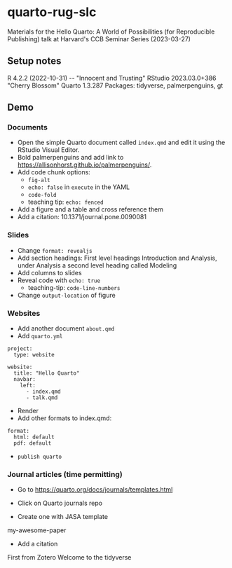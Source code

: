 # quarto-rug-slc

Materials for the Hello Quarto: A World of Possibilities (for Reproducible Publishing) talk at Harvard's CCB Seminar Series (2023-03-27)

## Setup notes

R 4.2.2 (2022-10-31) -- "Innocent and Trusting"
RStudio 2023.03.0+386 "Cherry Blossom"
Quarto 1.3.287
Packages: tidyverse, palmerpenguins, gt

## Demo

### Documents

- Open the simple Quarto document called `index.qmd` and edit it using the RStudio Visual Editor.
- Bold palmerpenguins and add link to https://allisonhorst.github.io/palmerpenguins/.
- Add code chunk options:
  - `fig-alt`
  - `echo: false` in `execute` in the YAML
  - `code-fold`
  - teaching tip: `echo: fenced`
- Add a figure and a table and cross reference them
- Add a citation: 10.1371/journal.pone.0090081

### Slides

- Change `format: revealjs`
- Add section headings: First level headings Introduction and Analysis, under Analysis a second level heading called Modeling
- Add columns to slides
- Reveal code with `echo: true`
  - teaching-tip: `code-line-numbers`
- Change `output-location` of figure

### Websites

- Add another document `about.qmd`
- Add `quarto.yml` 

```
project:
  type: website

website:
  title: "Hello Quarto"
  navbar:
    left:
      - index.qmd
      - talk.qmd
```

- Render
- Add other formats to index.qmd:

```
format:
  html: default
  pdf: default
```

- `publish quarto`

### Journal articles (time permitting)

- Go to https://quarto.org/docs/journals/templates.html

- Click on Quarto journals repo

- Create one with JASA template

my-awesome-paper

- Add a citation

First from Zotero
Welcome to the tidyverse
